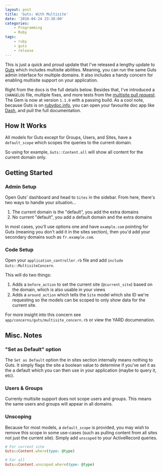 ```yaml
---
layout: post
title: 'Guts: With Multisite'
date: '2016-04-24 23:38:00'
categories:
    - Programming
    - Ruby
tags:
    - ruby
    - guts
    - release
---
```




This is just a quick and proud update that I've released a lengthy update to [Guts](https://github.com/tyler-king/guts) which includes multisite abilities. Meaning, you can run the same Guts admin interface for multiple domains. It also includes a handy concern for enabling multisite support on your application.

Right from the docs is the full details below. Besides that, I've introduced a `CHANGELOG` file, multiple fixes, and more tests from the [multisite pull request](https://github.com/tyler-king/guts/pull/1). The Gem is now at version `1.1.0` with a passing build. As a cool note, because Guts is on [rubydoc.info](http://www.rubydoc.info/gems/guts/1.1.0), you can open your favourite doc app like [Dash](https://kapeli.com/dash), and pull the full documentation.

## How It Works

All models for Guts except for Groups, Users, and Sites, have a `default_scope` which scopes the queries to the current domain.

So using for example, `Guts::Content.all` will show all content for the current domain only.

## Getting Started

### Admin Setup

Open Guts' dashboard and head to `Sites` in the sidebar. From here, there's two ways to handle your situation...

1. The current domain is the "default", you add the extra domains
2. No current "default", you add a default domain and the extra domains

In most cases, you'll use options one and have `example.com` pointing for Guts (meaning you don't add it in the sites section), then you'd add your secondary domains such as `fr.example.com`.

### Code Setup

Open your `application_controller.rb` file and add `include Guts::MultisiteConcern`.

This will do two things:

1. Adds a `before_action` to set the current site (`@current_site`) based on the domain, which is also usable in your views
2. Adds a `around_action` which tells the `Site` model which site ID we're requesting so the models can be scoped to only show data for the current site.

For more insight into this concern see `app/concerns/guts/multisite_concern.rb` or view the YARD documenation.

## Misc. Notes

### "Set as Default" option

The `Set as Default` option the in sites section internally means nothing to Guts. It simply flags the site a boolean value to determine if you've set it as the a default which you can then use in your application (maybe to query it, etc).

### Users & Groups

Currenly multisite support does not scope users and groups. This means the same users and groups will appear in all domains.

### Unscoping

Because for most models, a `default_scope` is provided, you may wish to remove this scope in some use-cases (such as pulling content from all sites not just the current site). Simply add `unscoped` to your ActiveRecord queries.

```ruby
# For current site
Guts::Content.where(type: @type)

# For all
Guts::Content.unscoped.where(type: @type)
```

